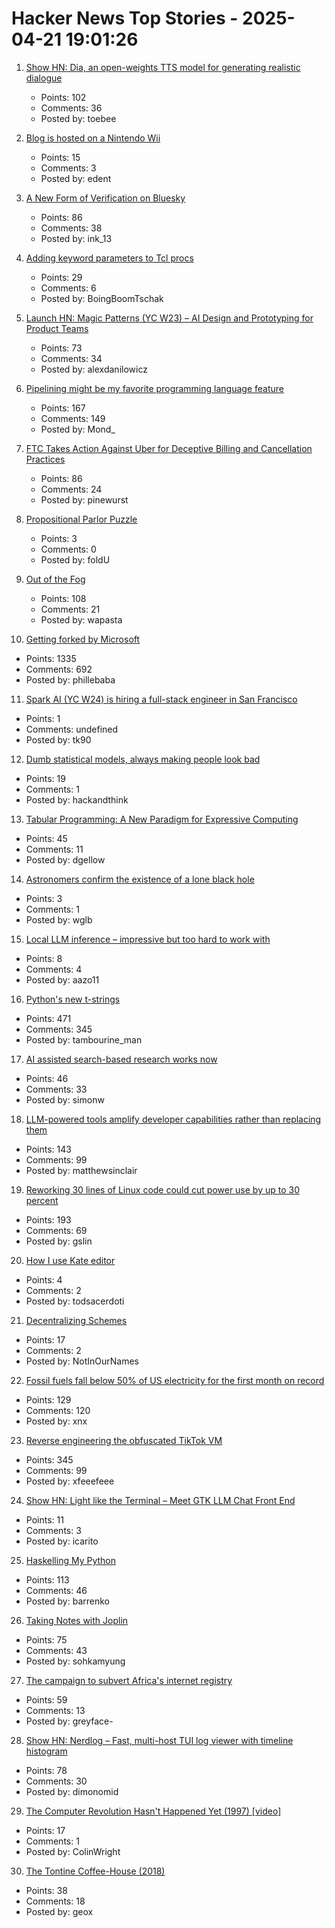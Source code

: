 # Hacker News Top Stories - 2025-04-21 19:01:26

1. [Show HN: Dia, an open-weights TTS model for generating realistic dialogue](https://github.com/nari-labs/dia)
   - Points: 102
   - Comments: 36
   - Posted by: toebee

2. [Blog is hosted on a Nintendo Wii](https://blog.infected.systems/posts/2025-04-21-this-blog-is-hosted-on-a-nintendo-wii/)
   - Points: 15
   - Comments: 3
   - Posted by: edent

3. [A New Form of Verification on Bluesky](https://bsky.social/about/blog/04-21-2025-verification)
   - Points: 86
   - Comments: 38
   - Posted by: ink_13

4. [Adding keyword parameters to Tcl procs](https://world-playground-deceit.net/blog/2025/04/adding-keyword-parameters-to-tcl-procs.html)
   - Points: 29
   - Comments: 6
   - Posted by: BoingBoomTschak

5. [Launch HN: Magic Patterns (YC W23) – AI Design and Prototyping for Product Teams](undefined)
   - Points: 73
   - Comments: 34
   - Posted by: alexdanilowicz

6. [Pipelining might be my favorite programming language feature](https://herecomesthemoon.net/2025/04/pipelining/)
   - Points: 167
   - Comments: 149
   - Posted by: Mond_

7. [FTC Takes Action Against Uber for Deceptive Billing and Cancellation Practices](https://www.ftc.gov/news-events/news/press-releases/2025/04/ftc-takes-action-against-uber-deceptive-billing-cancellation-practices)
   - Points: 86
   - Comments: 24
   - Posted by: pinewurst

8. [Propositional Parlor Puzzle](https://buttondown.com/jaffray/archive/propositional-parlor-puzzle/)
   - Points: 3
   - Comments: 0
   - Posted by: foldU

9. [Out of the Fog](https://www.theverge.com/cs/features/651701/vietnam-operation-babylift-adoption-transnational)
   - Points: 108
   - Comments: 21
   - Posted by: wapasta

10. [Getting forked by Microsoft](https://philiplaine.com/posts/getting-forked-by-microsoft/)
   - Points: 1335
   - Comments: 692
   - Posted by: phillebaba

11. [Spark AI (YC W24) is hiring a full-stack engineer in San Francisco](https://www.ycombinator.com/companies/spark/jobs/kDeJlPK-software-engineer-full-stack)
   - Points: 1
   - Comments: undefined
   - Posted by: tk90

12. [Dumb statistical models, always making people look bad](https://statmodeling.stat.columbia.edu/2025/04/18/dumb-statistical-models-always-making-people-look-bad/)
   - Points: 19
   - Comments: 1
   - Posted by: hackandthink

13. [Tabular Programming: A New Paradigm for Expressive Computing](https://sam.elborai.me/articles/tabular-programming/)
   - Points: 45
   - Comments: 11
   - Posted by: dgellow

14. [Astronomers confirm the existence of a lone black hole](https://phys.org/news/2025-04-astronomers-lone-black-hole.html)
   - Points: 3
   - Comments: 1
   - Posted by: wglb

15. [Local LLM inference – impressive but too hard to work with](https://medium.com/@aazo11/local-llm-inference-897a06cc17a2)
   - Points: 8
   - Comments: 4
   - Posted by: aazo11

16. [Python's new t-strings](https://davepeck.org/2025/04/11/pythons-new-t-strings/)
   - Points: 471
   - Comments: 345
   - Posted by: tambourine_man

17. [AI assisted search-based research works now](https://simonwillison.net/2025/Apr/21/ai-assisted-search/)
   - Points: 46
   - Comments: 33
   - Posted by: simonw

18. [LLM-powered tools amplify developer capabilities rather than replacing them](https://matthewsinclair.com/blog/0178-why-llm-powered-programming-is-more-mech-suit-than-artificial-human)
   - Points: 143
   - Comments: 99
   - Posted by: matthewsinclair

19. [Reworking 30 lines of Linux code could cut power use by up to 30 percent](https://spectrum.ieee.org/data-center-energy-consumption)
   - Points: 193
   - Comments: 69
   - Posted by: gslin

20. [How I use Kate editor](https://akselmo.dev/posts/how-i-use-kate-editor/)
   - Points: 4
   - Comments: 2
   - Posted by: todsacerdoti

21. [Decentralizing Schemes](https://www.tbray.org/ongoing/When/202x/2025/04/16/Decentralized-Schemes)
   - Points: 17
   - Comments: 2
   - Posted by: NotInOurNames

22. [Fossil fuels fall below 50% of US electricity for the first month on record](https://ember-energy.org/latest-updates/fossil-fuels-fall-below-50-of-us-electricity-for-the-first-month-on-record/)
   - Points: 129
   - Comments: 120
   - Posted by: xnx

23. [Reverse engineering the obfuscated TikTok VM](https://github.com/LukasOgunfeitimi/TikTok-ReverseEngineering)
   - Points: 345
   - Comments: 99
   - Posted by: xfeeefeee

24. [Show HN: Light like the Terminal – Meet GTK LLM Chat Front End](https://github.com/icarito/gtk-llm-chat/)
   - Points: 11
   - Comments: 3
   - Posted by: icarito

25. [Haskelling My Python](https://unnamed.website/posts/haskelling-my-python/)
   - Points: 113
   - Comments: 46
   - Posted by: barrenko

26. [Taking Notes with Joplin](https://lwn.net/Articles/1016400/)
   - Points: 75
   - Comments: 43
   - Posted by: sohkamyung

27. [The campaign to subvert Africa's internet registry](https://www.capeindependent.com/article/the-campaign-to-subvert-africas-internet-registry)
   - Points: 59
   - Comments: 13
   - Posted by: greyface-

28. [Show HN: Nerdlog – Fast, multi-host TUI log viewer with timeline histogram](https://github.com/dimonomid/nerdlog)
   - Points: 78
   - Comments: 30
   - Posted by: dimonomid

29. [The Computer Revolution Hasn't Happened Yet (1997) [video]](https://www.youtube.com/watch?v=aYT2se94eU0)
   - Points: 17
   - Comments: 1
   - Posted by: ColinWright

30. [The Tontine Coffee-House (2018)](https://tontinecoffeehouse.com/2018/10/15/the-tontine-coffee-house/)
   - Points: 38
   - Comments: 18
   - Posted by: geox

